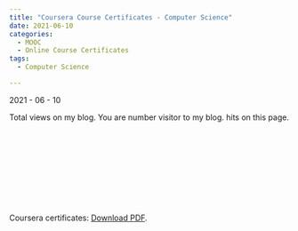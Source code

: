 ```yaml
---
title: "Coursera Course Certificates - Computer Science"
date: 2021-06-10
categories:
  - MOOC
  - Online Course Certificates
tags:
  - Computer Science

---
```


2021 - 06 - 10

<script async src="//busuanzi.ibruce.info/busuanzi/2.3/busuanzi.pure.mini.js"></script>

<span id="busuanzi_container_site_pv">
    Total <span id="busuanzi_value_site_pv"></span> views on my blog.
</span>

<span id="busuanzi_container_site_uv">
  You are number <span id="busuanzi_value_site_uv"></span> visitor to my blog.
</span>

<span id="busuanzi_container_page_pv">
  <span id="busuanzi_value_page_pv"></span> hits on this page.
</span>

<script type="text/javascript" async src="https://cdn.mathjax.org/mathjax/latest/MathJax.js?config=TeX-MML-AM_CHTML"> </script>





<object data="https://www.coursera.org/account/accomplishments/certificate/3QGDXN5CT939" type="Cloud Computing Applications, Part 2: Big Data and Applications in the Cloud" width="95%" height="700px">
    <embed src="https://www.coursera.org/account/accomplishments/certificate/3QGDXN5CT939">
        <p>Coursera certificates: <a href="https://www.coursera.org/account/accomplishments/certificate/3QGDXN5CT939">Download PDF</a>.</p>
    </embed>
</object>
